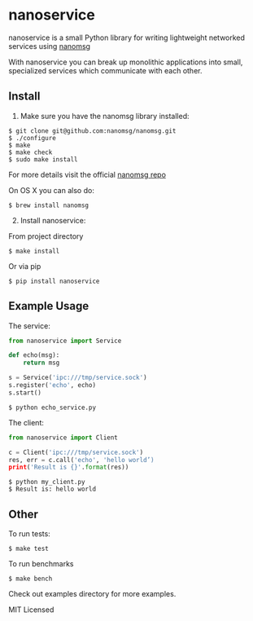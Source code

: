 nanoservice
===========
nanoservice is a small Python library for writing lightweight networked services
using [nanomsg](http://nanomsg.org/)

With nanoservice you can break up monolithic applications into small,
specialized services which communicate with each other.


## Install

1) Make sure you have the nanomsg library installed:

```shell
$ git clone git@github.com:nanomsg/nanomsg.git
$ ./configure
$ make
$ make check
$ sudo make install
```

For more details visit the official [nanomsg repo](https://github.com/nanomsg/nanomsg)

On OS X you can also do:

```shell
$ brew install nanomsg
```

2) Install nanoservice:

From project directory

```shell
$ make install
```

Or via pip

```shell
$ pip install nanoservice
```


## Example Usage


The service:

```python
from nanoservice import Service

def echo(msg):
    return msg

s = Service('ipc:///tmp/service.sock')
s.register('echo', echo)
s.start()
```


```shell
$ python echo_service.py
```

The client:

```python
from nanoservice import Client

c = Client('ipc:///tmp/service.sock')
res, err = c.call('echo', 'hello world’)
print('Result is {}'.format(res))
```

```shell
$ python my_client.py
$ Result is: hello world
```

## Other

To run tests:

```shell
$ make test
```

To run benchmarks

```shell
$ make bench
```

Check out examples directory for more examples.

MIT Licensed
